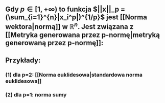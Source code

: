 ## Gdy $p \in [1,+\infty)$ to funkcja $||x||_p = (\sum_{i=1}^{n}|x_i^p|)^{1/p}$ jest [[Norma wektora|normą]] w $\mathbb{R}^n$. Jest związana z [[Metryka generowana przez p-normę|metryką generowaną przez p-normę]]:

## **Przykłady**:
### (1) dla p=2: [[Norma euklidesowa|standardowa norma euklidesowa]]
### (2) dla p=1: norma sumy